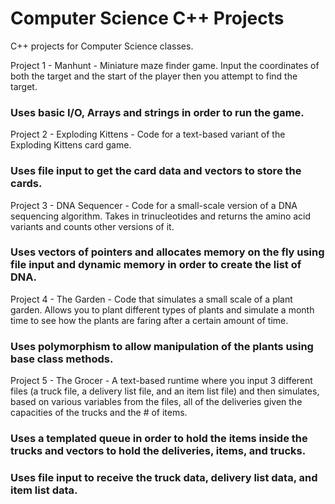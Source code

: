 # Computer Science C++ Projects

C++ projects for Computer Science classes.

Project 1 - Manhunt - Miniature maze finder game. Input the coordinates of both the target and the start of the player then you attempt to find the target. 

### Uses basic I/O, Arrays and strings in order to run the game.

Project 2 - Exploding Kittens - Code for a text-based variant of the Exploding Kittens card game.

### Uses file input to get the card data and vectors to store the cards.

Project 3 - DNA Sequencer - Code for a small-scale version of a DNA sequencing algorithm. Takes in trinucleotides and returns the amino acid variants and counts other versions of it.

### Uses vectors of pointers and allocates memory on the fly using file input and dynamic memory in order to create the list of DNA.

Project 4 - The Garden - Code that simulates a small scale of a plant garden. Allows you to plant different types of plants and simulate a month time to see how the plants are faring after a certain amount of time.

### Uses polymorphism to allow manipulation of the plants using base class methods.

Project 5 - The Grocer - A text-based runtime where you input 3 different files (a truck file, a delivery list file, and an item list file) and then simulates, based on various variables from the files, all of the deliveries given the capacities of the trucks and the # of items.

### Uses a templated queue in order to hold the items inside the trucks and vectors to hold the deliveries, items, and trucks.
### Uses file input to receive the truck data, delivery list data, and item list data.


